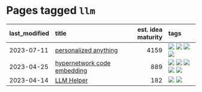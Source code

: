 # Pages tagged `llm`

|last_modified|title|est. idea maturity|tags
|:---|:---|---:|:---|
|2023-07-11|[personalized anything](../personalized_anything.md)|4159|[![](https://img.shields.io/badge/tag-gdpr_data_export-254eb)](../tags/gdpr_data_export.md) [![](https://img.shields.io/badge/tag-llm-394ee4)](../tags/llm.md) [![](https://img.shields.io/badge/tag-personalization-fde018)](../tags/personalization.md) [![](https://img.shields.io/badge/tag-productivity-d3fceb)](../tags/productivity.md)|
|2023-04-25|[hypernetwork code embedding](../hypernetwork_embedding_for_code.md)|889|[![](https://img.shields.io/badge/tag-embeddings-5e378d)](../tags/embeddings.md) [![](https://img.shields.io/badge/tag-llm-394ee4)](../tags/llm.md) [![](https://img.shields.io/badge/tag-machinelearning-cc5ed7)](../tags/machinelearning.md) [![](https://img.shields.io/badge/tag-models-7fe3bd)](../tags/models.md) [![](https://img.shields.io/badge/tag-nlp-dd597e)](../tags/nlp.md)|
|2023-04-14|[LLM Helper](../llm-helper.md)|182|[![](https://img.shields.io/badge/tag-llm-394ee4)](../tags/llm.md) [![](https://img.shields.io/badge/tag-tooling-3f9741)](../tags/tooling.md)|
